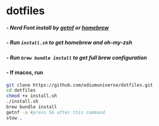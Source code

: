 # dotfiles
##### - Nerd Font install by [getnf](https://github.com/getnf/getnf) or [homebrew](https://brew.sh/) 
##### -  Run `install.sh` to get homebrew and oh-my-zsh

##### - Run `brew bundle install` to get full brew configuration

####  - If macos, run 
```bash
git clone https://github.com/odiumuniverse/dotfiles.git
cd dotfiles
chmod +x install.sh
./install.sh
brew bundle install
getnf -a #press 56 after this command
stow .
```
